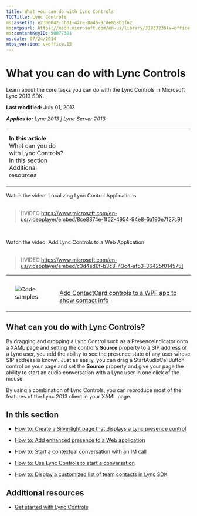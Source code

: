 ```yaml
---
title: What you can do with Lync Controls
TOCTitle: Lync Controls
ms:assetid: e2300042-cb31-42ce-8a46-9cde858b1f62
ms:mtpsurl: https://msdn.microsoft.com/en-us/library/JJ933236(v=office.15)
ms:contentKeyID: 50877381
ms.date: 07/24/2014
mtps_version: v=office.15
---
```


# What you can do with Lync Controls

Learn about the core tasks you can do with the Lync Controls in Microsoft Lync 2013 SDK.

**Last modified:** July 01, 2013

***Applies to:** Lync 2013 | Lync Server 2013*

<table>
<colgroup>
<col style="width: 33%" />
<col style="width: 33%" />
<col style="width: 33%" />
</colgroup>
<tbody>
<tr class="odd">
<td><p><strong>In this article</strong><br />
What can you do with Lync Controls?<br />
In this section<br />
Additional resources</p></td>
<td><p></p></td>
</tr>
</tbody>
</table>

<div class="caption">
Watch the video: Localizing Lync Control Applications
</div>
<br />

> [!VIDEO https://www.microsoft.com/en-us/videoplayer/embed/8ce8874e-1f52-4954-94e8-6a190e7f27c9]

<p><br />
</p>
<div class="caption">
Watch the video: Add Lync Controls to a Web Application
</div>
<br />

> [!VIDEO https://www.microsoft.com/en-us/videoplayer/embed/c3d4ed0f-b3c8-43c4-af53-36425f014575]

<table>
<tbody>
<tr class="even">
<td><p></p></td>
<td><p><img src="images/JJ933112.mod_icon_CodeGallery(Office.15).png" title="Code samples" alt="Code samples" /></p></td>
<td><p><br />
<a href="http://code.msdn.microsoft.com/lync-2013-add-contactcard-e80d73f2">Add ContactCard controls to a WPF app to show contact info</a></p></td>
</tr>
</tbody>
</table>

## What can you do with Lync Controls?

By dragging and dropping a Lync Control such as a PresenceIndicator onto a XAML page and setting the control’s **Source** property to a SIP address of a Lync user, you add the ability to see the presence state of any user whose SIP address is known. Just as easily, you can drag a StartAudioCallButton control on your page and set the **Source** property and give your page the ability to start an audio conversation with a Lync user in one click of the mouse.

By using a combination of Lync Controls, you can reproduce most of the features of the Lync 2013 client in your XAML page.

## In this section

  - [How to: Create a Silverlight page that displays a Lync presence control](how-to-create-a-silverlight-page-that-displays-a-lync-presence-control.md)

  - [How to: Add enhanced presence to a Web application](how-to-add-enhanced-presence-to-a-web-application.md)

  - [How to: Start a contextual conversation with an IM call](how-to-start-a-contextual-conversation-with-an-im-call.md)

  - [How to: Use Lync Controls to start a conversation](how-to-use-lync-controls-to-start-a-conversation.md)

  - [How to: Display a customized list of team contacts in Lync SDK](how-to-display-a-customized-list-of-team-contacts-in-lync-sdk.md)

## Additional resources

  - [Get started with Lync Controls](get-started-with-lync-controls.md)

